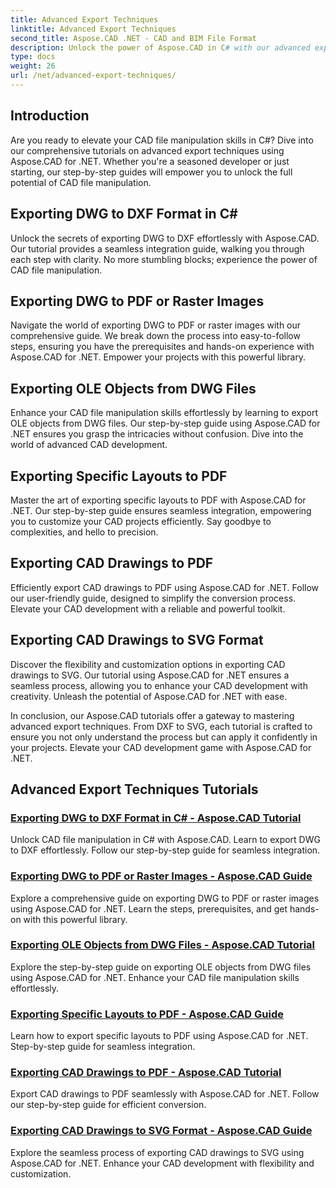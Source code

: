 ```yaml
---
title: Advanced Export Techniques
linktitle: Advanced Export Techniques
second_title: Aspose.CAD .NET - CAD and BIM File Format
description: Unlock the power of Aspose.CAD in C# with our advanced export techniques tutorials. Effortlessly export DWG to DXF, PDF, raster images, OLE objects, and more.
type: docs
weight: 26
url: /net/advanced-export-techniques/
---
```


## Introduction

Are you ready to elevate your CAD file manipulation skills in C#? Dive into our comprehensive tutorials on advanced export techniques using Aspose.CAD for .NET. Whether you're a seasoned developer or just starting, our step-by-step guides will empower you to unlock the full potential of CAD file manipulation.

## Exporting DWG to DXF Format in C#

Unlock the secrets of exporting DWG to DXF effortlessly with Aspose.CAD. Our tutorial provides a seamless integration guide, walking you through each step with clarity. No more stumbling blocks; experience the power of CAD file manipulation.

## Exporting DWG to PDF or Raster Images

Navigate the world of exporting DWG to PDF or raster images with our comprehensive guide. We break down the process into easy-to-follow steps, ensuring you have the prerequisites and hands-on experience with Aspose.CAD for .NET. Empower your projects with this powerful library.

## Exporting OLE Objects from DWG Files

Enhance your CAD file manipulation skills effortlessly by learning to export OLE objects from DWG files. Our step-by-step guide using Aspose.CAD for .NET ensures you grasp the intricacies without confusion. Dive into the world of advanced CAD development.

## Exporting Specific Layouts to PDF

Master the art of exporting specific layouts to PDF with Aspose.CAD for .NET. Our step-by-step guide ensures seamless integration, empowering you to customize your CAD projects efficiently. Say goodbye to complexities, and hello to precision.

## Exporting CAD Drawings to PDF

Efficiently export CAD drawings to PDF using Aspose.CAD for .NET. Follow our user-friendly guide, designed to simplify the conversion process. Elevate your CAD development with a reliable and powerful toolkit.

## Exporting CAD Drawings to SVG Format

Discover the flexibility and customization options in exporting CAD drawings to SVG. Our tutorial using Aspose.CAD for .NET ensures a seamless process, allowing you to enhance your CAD development with creativity. Unleash the potential of Aspose.CAD for .NET with ease.

In conclusion, our Aspose.CAD tutorials offer a gateway to mastering advanced export techniques. From DXF to SVG, each tutorial is crafted to ensure you not only understand the process but can apply it confidently in your projects. Elevate your CAD development game with Aspose.CAD for .NET.
## Advanced Export Techniques Tutorials
### [Exporting DWG to DXF Format in C# - Aspose.CAD Tutorial](./exporting-dwg-to-dxf/)
Unlock CAD file manipulation in C# with Aspose.CAD. Learn to export DWG to DXF effortlessly. Follow our step-by-step guide for seamless integration.
### [Exporting DWG to PDF or Raster Images - Aspose.CAD Guide](./exporting-dwg-to-pdf-or-raster-images/)
Explore a comprehensive guide on exporting DWG to PDF or raster images using Aspose.CAD for .NET. Learn the steps, prerequisites, and get hands-on with this powerful library.
### [Exporting OLE Objects from DWG Files - Aspose.CAD Tutorial](./exporting-ole-objects-from-dwg/)
Explore the step-by-step guide on exporting OLE objects from DWG files using Aspose.CAD for .NET. Enhance your CAD file manipulation skills effortlessly.
### [Exporting Specific Layouts to PDF - Aspose.CAD Guide](./exporting-specific-layouts-to-pdf/)
Learn how to export specific layouts to PDF using Aspose.CAD for .NET. Step-by-step guide for seamless integration.
### [Exporting CAD Drawings to PDF - Aspose.CAD Tutorial](./exporting-cad-drawings-to-pdf/)
Export CAD drawings to PDF seamlessly with Aspose.CAD for .NET. Follow our step-by-step guide for efficient conversion.
### [Exporting CAD Drawings to SVG Format - Aspose.CAD Guide](./exporting-cad-drawings-to-svg/)
Explore the seamless process of exporting CAD drawings to SVG using Aspose.CAD for .NET. Enhance your CAD development with flexibility and customization.